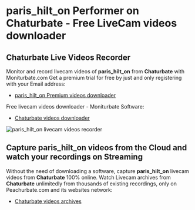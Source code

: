 # paris_hilt_on Performer on Chaturbate - Free LiveCam videos downloader

## Chaturbate Live Videos Recorder

Monitor and record livecam videos of **paris_hilt_on** from **Chaturbate** with Moniturbate.com
Get a premium trial for free by just and only registering with your Email address:
* [paris_hilt_on Premium videos downloader](https://moniturbate.com/request-demo-licence-key.html)

Free livecam videos downloader - Moniturbate Software:
* [Chaturbate videos downloader](https://moniturbate.com/moniturbate-download-software.html)

![paris_hilt_on livecam videos recorder](https://peachurnet.com/templates/moniturbate-software.png)


## Capture paris_hilt_on videos from the Cloud and watch your recordings on Streaming

Without the need of downloading a software, capture **paris_hilt_on** livecam videos from **Chaturbate** 100% online.
Watch Livecam archives from **Chaturbate** unlimitedly from thousands of existing recordings, only on Peachurbate.com and its websites network:
* [Chaturbate videos archives](https://peachurnet.com/)